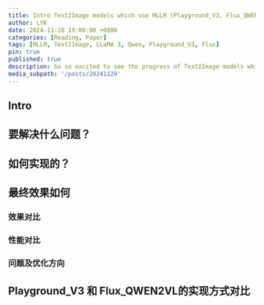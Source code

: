 ```yaml
---
title: Intro Text2Image models which use MLLM (Playground_V3, Flux_QWEN2VL)
author: LYK
date: 2024-11-28 19:00:00 +0800
categories: [Reading, Paper]
tags: [MLLM, Text2Image, LLaMA 3, Qwen, Playground_V3, Flux]
pin: true
published: true
description: So so excited to see the progress of Text2Image models which use MLLM. Expecting since 2023!!!
media_subpath: '/posts/20241129'
---
```



## Intro


## 要解决什么问题？



## 如何实现的？


## 最终效果如何

### 效果对比


### 性能对比


### 问题及优化方向



## Playground_V3 和 Flux_QWEN2VL的实现方式对比




